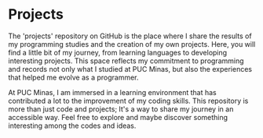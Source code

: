 # Projects
  The 'projects' repository on GitHub is the place where I share the results of my programming studies and the creation of my own projects. Here, you will find a little bit of my journey, from learning languages to developing interesting projects. This space reflects my commitment to programming and records not only what I studied at PUC Minas, but also the experiences that helped me evolve as a programmer. 

At PUC Minas, I am immersed in a learning environment that has contributed a lot to the improvement of my coding skills. This repository is more than just code and projects; It's a way to share my journey in an accessible way. Feel free to explore and maybe discover something interesting among the codes and ideas.
